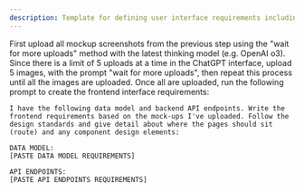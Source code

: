 ```yaml
---
description: Template for defining user interface requirements including wireframes, interactions, and accessibility.
---
```


First upload all mockup screenshots from the previous step using the "wait for more uploads" method with the latest thinking model (e.g. OpenAI o3). Since there is a limit of 5 uploads at a time in the ChatGPT interface, upload 5 images, with the prompt "wait for more uploads", then repeat this process until all the images are uploaded. Once all are uploaded, run the following prompt to create the frontend interface requirements:

```
I have the following data model and backend API endpoints. Write the frontend requirements based on the mock-ups I've uploaded. Follow the design standards and give detail about where the pages should sit (route) and any component design elements:

DATA MODEL:
[PASTE DATA MODEL REQUIREMENTS]

API ENDPOINTS:
[PASTE API ENDPOINTS REQUIREMENTS]
```
